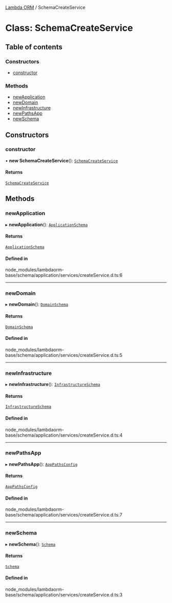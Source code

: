 [Lambda ORM](../README.md) / SchemaCreateService

# Class: SchemaCreateService

## Table of contents

### Constructors

- [constructor](SchemaCreateService.md#constructor)

### Methods

- [newApplication](SchemaCreateService.md#newapplication)
- [newDomain](SchemaCreateService.md#newdomain)
- [newInfrastructure](SchemaCreateService.md#newinfrastructure)
- [newPathsApp](SchemaCreateService.md#newpathsapp)
- [newSchema](SchemaCreateService.md#newschema)

## Constructors

### constructor

• **new SchemaCreateService**(): [`SchemaCreateService`](SchemaCreateService.md)

#### Returns

[`SchemaCreateService`](SchemaCreateService.md)

## Methods

### newApplication

▸ **newApplication**(): [`ApplicationSchema`](../interfaces/ApplicationSchema.md)

#### Returns

[`ApplicationSchema`](../interfaces/ApplicationSchema.md)

#### Defined in

node_modules/lambdaorm-base/schema/application/services/createService.d.ts:6

___

### newDomain

▸ **newDomain**(): [`DomainSchema`](../interfaces/DomainSchema.md)

#### Returns

[`DomainSchema`](../interfaces/DomainSchema.md)

#### Defined in

node_modules/lambdaorm-base/schema/application/services/createService.d.ts:5

___

### newInfrastructure

▸ **newInfrastructure**(): [`InfrastructureSchema`](../interfaces/InfrastructureSchema.md)

#### Returns

[`InfrastructureSchema`](../interfaces/InfrastructureSchema.md)

#### Defined in

node_modules/lambdaorm-base/schema/application/services/createService.d.ts:4

___

### newPathsApp

▸ **newPathsApp**(): [`AppPathsConfig`](../interfaces/AppPathsConfig.md)

#### Returns

[`AppPathsConfig`](../interfaces/AppPathsConfig.md)

#### Defined in

node_modules/lambdaorm-base/schema/application/services/createService.d.ts:7

___

### newSchema

▸ **newSchema**(): [`Schema`](../interfaces/Schema.md)

#### Returns

[`Schema`](../interfaces/Schema.md)

#### Defined in

node_modules/lambdaorm-base/schema/application/services/createService.d.ts:3
